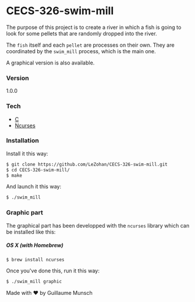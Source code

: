 # CECS-326-swim-mill

The purpose of this project is to create a river in which a fish is going to look for some pellets that are randomly dropped into the river.

The `fish` itself and each `pellet` are processes on their own. They are coordinated by the `swim_mill` process, which is the main one.

A graphical version is also available.

### Version
1.0.0

### Tech

* [C]
* [Ncurses]

### Installation

Install it this way:

```sh
$ git clone https://github.com/LeZohan/CECS-326-swim-mill.git
$ cd CECS-326-swim-mill/
$ make
```

And launch it this way:

```sh
$ ./swim_mill
```

   [C]: <http://www.cprogramming.com>
   [Ncurses]: <http://linux.die.net/man/3/ncurses>


### Graphic part

The graphical part has been developped with the `ncurses` library which can be installed like this:

##### OS X (with Homebrew)

```sh
$ brew install ncurses
```

Once you've done this, run it this way:

```sh
$ ./swim_mill graphic
```

Made with ♥ by Guillaume Munsch
